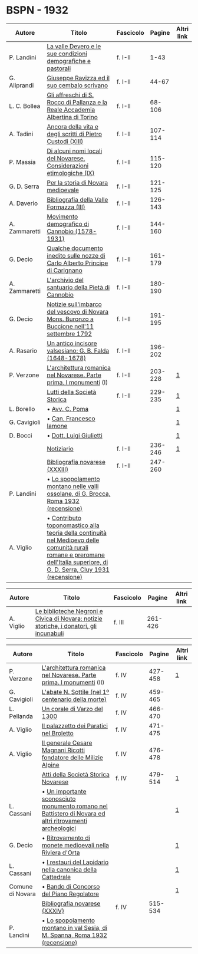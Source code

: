 # BSPN - 1932

| Autore        | Titolo                                                                                                                                                                                                                           | Fascicolo | Pagine  | Altri link                                             |
|---------------|----------------------------------------------------------------------------------------------------------------------------------------------------------------------------------------------------------------------------------|-----------|---------|--------------------------------------------------------|
| P. Landini    | [La valle Devero e le sue condizioni demografiche e pastorali](https://en.calameo.com/read/00726073579a316982ffe)                                                                                                                | f. I-II   | 1-43    |                                                        |
| G. Aliprandi  | [Giuseppe Ravizza ed il suo cembalo scrivano](https://en.calameo.com/read/00726073579a316982ffe)                                                                                                                                 | f. I-II   | 44-67   |                                                        |
| L. C. Bollea  | [Gli affreschi di S. Rocco di Pallanza e la Reale Accademia Albertina di Torino](https://en.calameo.com/read/00726073579a316982ffe)                                                                                              | f. I-II   | 68-106  |                                                        |
| A. Tadini     | [Ancora della vita e degli scritti di Pietro Custodi (XIII)](https://en.calameo.com/read/00726073579a316982ffe)                                                                                                                  | f. I-II   | 107-114 |                                                        |
| P. Massia     | [Di alcuni nomi locali del Novarese. Considerazioni etimologiche (IX)](https://en.calameo.com/read/00726073579a316982ffe)                                                                                                        | f. I-II   | 115-120 |                                                        |
| G. D. Serra   | [Per la storia di Novara medioevale](https://en.calameo.com/read/00726073579a316982ffe)                                                                                                                                          | f. I-II   | 121-125 |                                                        |
| A. Daverio    | [Bibliografia della Valle Formazza (III)](https://en.calameo.com/read/00726073579a316982ffe)                                                                                                                                     | f. I-II   | 126-143 |                                                        |
| A. Zammaretti | [Movimento demografico di Cannobio (1578-1931)](https://en.calameo.com/read/00726073579a316982ffe)                                                                                                                               | f. I-II   | 144-160 |                                                        |
| G. Decio      | [Qualche documento inedito sulle nozze di Carlo Alberto Principe di Carignano](https://en.calameo.com/read/00726073579a316982ffe)                                                                                                | f. I-II   | 161-179 |                                                        |
| A. Zammaretti | [L'archivio del santuario della Pietà di Cannobio](https://en.calameo.com/read/00726073579a316982ffe)                                                                                                                            | f. I-II   | 180-190 |                                                        |
| G. Decio      | [Notizie sull'imbarco del vescovo di Novara Mons. Buronzo a Buccione nell'11 settembre 1792](https://en.calameo.com/read/00726073579a316982ffe)                                                                                  | f. I-II   | 191-195 |                                                        |
| A. Rasario    | [Un antico incisore valsesiano: G. B. Falda (1648-1678)](https://en.calameo.com/read/00726073579a316982ffe)                                                                                                                      | f. I-II   | 196-202 |                                                        |
| P. Verzone    | [L'architettura romanica nel Novarese. Parte prima. I monumenti](http://www.ssno.it/BSPNo/bspn_aromnov.html#XXVI1) (I)                                                                                                           | f. I-II   | 203-228 | [1](https://en.calameo.com/read/00726073579a316982ffe) |
|               | [Lutti della Società Storica](http://www.ssno.it/BSPNo/bspn_not32.html#321a)                                                                                                                                                     | f. I-II   | 229-235 | [1](https://en.calameo.com/read/00726073579a316982ffe) |
| L. Borello    | • [Avv. C. Poma](http://www.ssno.it/BSPNo/bspn_not32.html#321P)                                                                                                                                                                  |           |         | [1](https://en.calameo.com/read/00726073579a316982ffe) |
| G. Cavigioli  | • [Can. Francesco Iamone](http://www.ssno.it/BSPNo/bspn_not32.html#321I)                                                                                                                                                         |           |         | [1](https://en.calameo.com/read/00726073579a316982ffe) |
| D. Bocci      | • [Dott. Luigi Giulietti](http://www.ssno.it/BSPNo/bspn_not32.html#321G)                                                                                                                                                         |           |         | [1](https://en.calameo.com/read/00726073579a316982ffe) |
|               | [Notiziario](http://www.ssno.it/BSPNo/bspn_not32.html#321b)                                                                                                                                                                      | f. I-II   | 236-246 | [1](https://en.calameo.com/read/00726073579a316982ffe) |
|               | [Bibliografia novarese (XXXIII)](https://en.calameo.com/read/00726073579a316982ffe)                                                                                                                                              | f. I-II   | 247-260 |                                                        |
| P. Landini    | • [Lo spopolamento montano nelle valli ossolane, di G. Brocca, Roma 1932 (recensione)](https://en.calameo.com/read/00726073579a316982ffe)                                                                                        |           |         |                                                        |
| A. Viglio     | • [Contributo toponomastico alla teoria della continuità nel Medioevo delle comunità rurali romane e preromane dell'Italia superiore, di G. D. Serra, Cluy 1931 (recensione)](https://en.calameo.com/read/00726073579a316982ffe) |           |         |                                                        |

| Autore    | Titolo                                                                                                                                       | Fascicolo | Pagine  | Altri link |
|-----------|----------------------------------------------------------------------------------------------------------------------------------------------|-----------|---------|------------|
| A. Viglio | [Le biblioteche Negroni e Civica di Novara: notizie storiche, i donatori, gli incunabuli](https://en.calameo.com/read/00726073587790f22257e) | f. III    | 261-426 |            |

| Autore           | Titolo                                                                                                                                                       | Fascicolo | Pagine  | Altri link                                             |
|------------------|--------------------------------------------------------------------------------------------------------------------------------------------------------------|-----------|---------|--------------------------------------------------------|
| P. Verzone       | [L'architettura romanica nel Novarese. Parte prima. I monumenti](http://www.ssno.it/BSPNo/bspn_aromnov.html#XXVI2) (II)                                      | f. IV     | 427-458 | [1](https://en.calameo.com/read/0072607353af3ec5090f0) |
| G. Cavigioli     | [L'abate N. Sottile (nel 1º centenario della morte)](https://en.calameo.com/read/0072607353af3ec5090f0)                                                      | f. IV     | 459-465 |                                                        |
| L. Pellanda      | [Un corale di Varzo del 1300](https://en.calameo.com/read/0072607353af3ec5090f0)                                                                             | f. IV     | 466-470 |                                                        |
| A. Viglio        | [Il palazzetto dei Paratici nel Broletto](https://en.calameo.com/read/0072607353af3ec5090f0)                                                                 | f. IV     | 471-475 |                                                        |
| A. Viglio        | [Il generale Cesare Magnani Ricotti fondatore delle Milizie Alpine](https://en.calameo.com/read/0072607353af3ec5090f0)                                       | f. IV     | 476-478 |                                                        |
|                  | [Atti della Società Storica Novarese](http://www.ssno.it/BSPNo/bspn_not32.html#324)                                                                          | f. IV     | 479-514 | [1](https://en.calameo.com/read/0072607353af3ec5090f0) |
| L. Cassani       | • [Un importante sconosciuto monumento romano nel Battistero di Novara ed altri ritrovamenti archeologici](http://www.ssno.it/BSPNo/bspn_not32.html#324batt) |           |         | [1](https://en.calameo.com/read/0072607353af3ec5090f0) |
| G. Decio         | • [Ritrovamento di monete medioevali nella Riviera d'Orta](http://www.ssno.it/BSPNo/bspn_not32.html#324or)                                                   |           |         | [1](https://en.calameo.com/read/0072607353af3ec5090f0) |
| L. Cassani       | • [I restauri del Lapidario nella canonica della Cattedrale](http://www.ssno.it/BSPNo/bspn_not32.html#324catt)                                               |           |         | [1](https://en.calameo.com/read/0072607353af3ec5090f0) |
| Comune di Novara | • [Bando di Concorso del Piano Regolatore](http://www.ssno.it/BSPNo/bspn_not32.html#324PRG)                                                                  |           |         | [1](https://en.calameo.com/read/0072607353af3ec5090f0) |
|                  | [Bibliografia novarese (XXXIV)](https://en.calameo.com/read/0072607353af3ec5090f0)                                                                           | f. IV     | 515-534 |                                                        |
| P. Landini       | • [Lo spopolamento montano in val Sesia, di M. Spanna, Roma 1932 (recensione)](https://en.calameo.com/read/0072607353af3ec5090f0)                            |           |         |                                                        |
